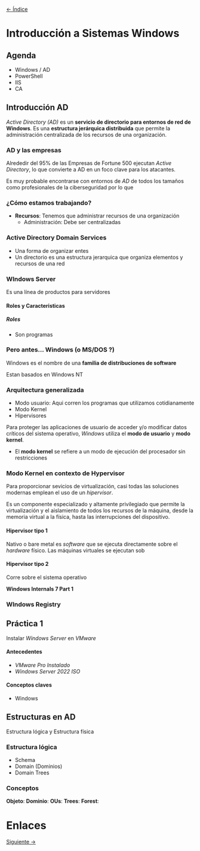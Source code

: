 [<- Índice](../SistemasWindows.md)
# Introducción a Sistemas Windows

## Agenda

- Windows / AD
- PowerShell
- IIS
- CA

## Introducción AD

*Active Directory (AD)* es un **servicio de directorio para entornos de red de Windows**.
Es una **estructura jerárquica distribuida** que permite la administración centralizada de los recursos de una organización.

### AD y las empresas

Alrededir del 95% de las Empresas de Fortune 500 ejecutan *Active Directory*, lo que convierte a AD en un foco clave para los atacantes.

Es muy probable encontrarse con entornos de *AD* de todos los tamaños como profesionales de la ciberseguridad por lo que 

### ¿Cómo estamos trabajando?

- **Recursos**: Tenemos que administrar recursos de una organización
	- Administración: Debe ser centralizadas

### Active Directory Domain Services

- Una forma de organizar entes
- Un directorio es una estructura jerarquica que organiza elementos y recursos de una red

### WIndows Server

Es una línea de productos para servidores

#### Roles y Caracteristicas

##### Roles

- Son programas

### Pero antes... Windows (o MS/DOS ?)

Windows es el nombre de una **familia de distribuciones de software**

Estan basados en Windows NT

### Arquitectura generalizada

- Modo usuario: Aqui corren los programas que utilizamos cotidianamente
- Modo Kernel
- Hipervisores

Para proteger las aplicaciones de usuario de acceder y/o modificar datos críticos del sistema operativo, *Windows* utiliza el **modo de usuario** y **modo kernel**.

- El **modo kernel** se refiere a un modo de ejecución del procesador sin restricciones

### Modo Kernel en contexto de Hypervisor

Para proporcionar sevicios de virtualización, casi todas las soluciones modernas emplean el uso de un *hipervisor*.

Es un componente especializado y altamente privilegiado que permite la virtualización y el aislamiento de todos los recursos de la máquina, desde la memoria virtual a la física, hasta las interrupciones del dispositivo.

#### Hipervisor tipo 1

Nativo o bare metal es *software* que se ejecuta directamente sobre el *hardware* físico.
Las máquinas virtuales se ejecutan sob

#### Hipervisor tipo 2

Corre sobre el sistema operativo

**Windows Internals 7 Part 1**

### WIndows Registry

## Práctica 1

Instalar *Windows Server* en *VMware*

#### Antecedentes

- *VMware Pro Instalado*
- *Windows Server 2022 ISO*

#### Conceptos claves

- Windows

## Estructuras en AD

Estructura lógica y Estructura física

### Estructura lógica

- Schema
- Domain (Dominios)
- Domain Trees

### Conceptos

**Objeto**: 
**Dominio**:
**OUs**:
**Trees**:
**Forest**:

# Enlaces

[Siguiente ->](HFC28_08_2024.md)
